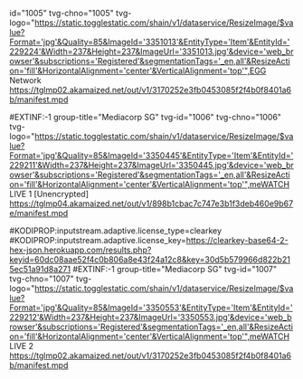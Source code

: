 id="1005" tvg-chno="1005" tvg-logo="https://static.togglestatic.com/shain/v1/dataservice/ResizeImage/$value?Format='jpg'&Quality=85&ImageId='3351013'&EntityType='Item'&EntityId='229224'&Width=237&Height=237&ImageUrl='3351013.jpg'&device='web_browser'&subscriptions='Registered'&segmentationTags='_en,all'&ResizeAction='fill'&HorizontalAlignment='center'&VerticalAlignment='top'",EGG Network
https://tglmp02.akamaized.net/out/v1/3170252e3fb0453085f2f4b0f8401a6b/manifest.mpd

#EXTINF:-1 group-title="Mediacorp SG" tvg-id="1006" tvg-chno="1006" tvg-logo="https://static.togglestatic.com/shain/v1/dataservice/ResizeImage/$value?Format='jpg'&Quality=85&ImageId='3350445'&EntityType='Item'&EntityId='229211'&Width=237&Height=237&ImageUrl='3350445.jpg'&device='web_browser'&subscriptions='Registered'&segmentationTags='_en,all'&ResizeAction='fill'&HorizontalAlignment='center'&VerticalAlignment='top'",meWATCH LIVE 1 [Unencrypted]
https://tglmp04.akamaized.net/out/v1/898b1cbac7c747e3b1f3deb460e9b67e/manifest.mpd

#KODIPROP:inputstream.adaptive.license_type=clearkey
#KODIPROP:inputstream.adaptive.license_key=https://clearkey-base64-2-hex-json.herokuapp.com/results.php?keyid=60dc08aae52f4c0b806a8e43f24a12c8&key=30d5b579966d822b215ec51a91d8a271
#EXTINF:-1 group-title="Mediacorp SG" tvg-id="1007" tvg-chno="1007" tvg-logo="https://static.togglestatic.com/shain/v1/dataservice/ResizeImage/$value?Format='jpg'&Quality=85&ImageId='3350553'&EntityType='Item'&EntityId='229212'&Width=237&Height=237&ImageUrl='3350553.jpg'&device='web_browser'&subscriptions='Registered'&segmentationTags='_en,all'&ResizeAction='fill'&HorizontalAlignment='center'&VerticalAlignment='top'",meWATCH LIVE 2
https://tglmp02.akamaized.net/out/v1/3170252e3fb0453085f2f4b0f8401a6b/manifest.mpd

